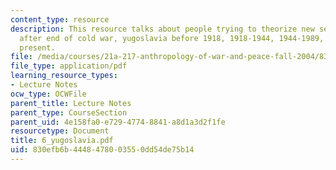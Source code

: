 ```yaml
---
content_type: resource
description: This resource talks about people trying to theorize new security landscape
  after end of cold war, yugoslavia before 1918, 1918-1944, 1944-1989, and 1989 -
  present.
file: /media/courses/21a-217-anthropology-of-war-and-peace-fall-2004/830efb6b4448478003550dd54de75b14_6_yugoslavia.pdf
file_type: application/pdf
learning_resource_types:
- Lecture Notes
ocw_type: OCWFile
parent_title: Lecture Notes
parent_type: CourseSection
parent_uid: 4e158fa0-e729-4774-8841-a8d1a3d2f1fe
resourcetype: Document
title: 6_yugoslavia.pdf
uid: 830efb6b-4448-4780-0355-0dd54de75b14
---
```

